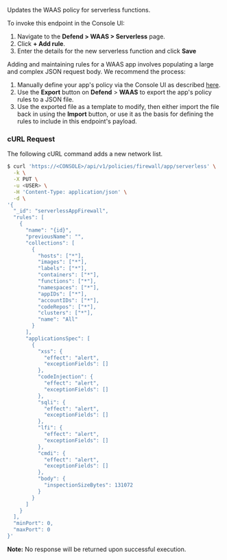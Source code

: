 Updates the WAAS policy for serverless functions.

To invoke this endpoint in the Console UI:

1. Navigate to the **Defend > WAAS > Serverless** page.
2. Click **+ Add rule**.
3. Enter the details for the new serverless function and click **Save**

Adding and maintaining rules for a WAAS app involves populating a large and complex JSON request body.
We recommend the process:

1. Manually define your app's policy via the Console UI as described [here](https://docs.twistlock.com/docs/compute_edition/waas/deploy_waas.html).
2. Use the **Export** button on **Defend** > **WAAS** to export the app's policy rules to a JSON file.
3. Use the exported file as a template to modify, then either import the file back in using the **Import** button, or use it as the basis for defining the rules to include in this endpoint's payload.

### cURL Request

The following cURL command adds a new network list.

```bash
$ curl 'https://<CONSOLE>/api/v1/policies/firewall/app/serverless' \
  -k \
  -X PUT \
  -u <USER> \
  -H 'Content-Type: application/json' \
  -d \
'{
  "_id": "serverlessAppFirewall",
  "rules": [
    {
      "name": "{id}",
      "previousName": "",
      "collections": [
        {
          "hosts": ["*"],
          "images": ["*"],
          "labels": ["*"],
          "containers": ["*"],
          "functions": ["*"],
          "namespaces": ["*"],
          "appIDs": ["*"],
          "accountIDs": ["*"],
          "codeRepos": ["*"],
          "clusters": ["*"],
          "name": "All"
        }
      ],
      "applicationsSpec": [
        {
          "xss": {
            "effect": "alert",
            "exceptionFields": []
          },
          "codeInjection": {
            "effect": "alert",
            "exceptionFields": []
          },
          "sqli": {
            "effect": "alert",
            "exceptionFields": []
          },
          "lfi": {
            "effect": "alert",
            "exceptionFields": []
          },
          "cmdi": {
            "effect": "alert",
            "exceptionFields": []
          },
          "body": {
            "inspectionSizeBytes": 131072
          }
        }
      ]
    }
  ],
  "minPort": 0,
  "maxPort": 0
}'
```

​**Note:** No response will be returned upon successful execution.
